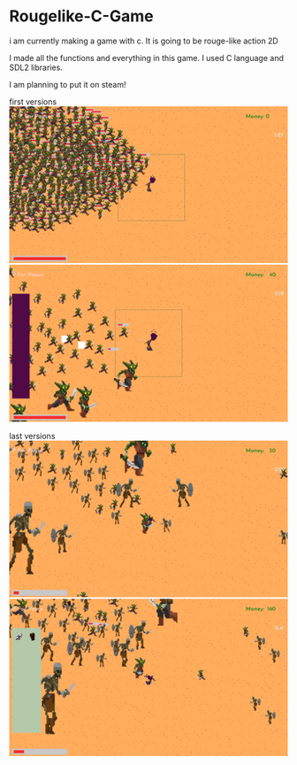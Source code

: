 # Rougelike-C-Game
i am currently making a game with c. It is going to be rouge-like action 2D

I made all the functions and everything in this game. 
I used C language and SDL2 libraries.

I am planning to put it on steam!

first versions
![Some game files: ](images/in_game/alpha__0_1.png)
![Some game files: ](images/in_game/alpha__0_3.png)

last versions
![Some game files: ](images/in_game/alpha__0_4.png)
![Some game files: ](images/in_game/alpha__0_5.png)
